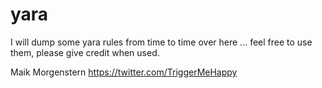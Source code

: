 # yara
I will dump some yara rules from time to time over here ... feel free to use them, please give credit when used.

Maik Morgenstern
https://twitter.com/TriggerMeHappy
